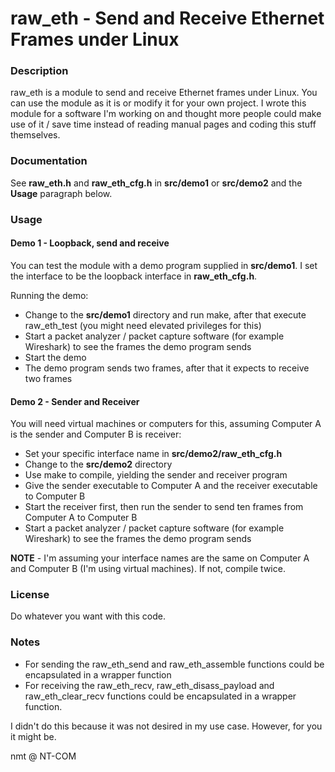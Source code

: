 # raw_eth - Send and Receive Ethernet Frames under Linux

### Description

raw_eth is a module to send and receive Ethernet frames under Linux. You can use the module as it is or modify it for your own project. I wrote this module for a software I'm working on and thought more people could make use of it / save time instead of reading manual pages and coding this stuff themselves.

### Documentation

See **raw_eth.h** and **raw_eth_cfg.h** in **src/demo1** or **src/demo2** and the **Usage** paragraph below.

### Usage

#### Demo 1 - Loopback, send and receive

You can test the module with a demo program supplied in **src/demo1**. I set the interface to be the loopback interface in **raw_eth_cfg.h**.

Running the demo:

* Change to the **src/demo1** directory and run make, after that execute raw_eth_test (you might need elevated privileges for this)
* Start a packet analyzer / packet capture software (for example Wireshark) to see the frames the demo program sends
* Start the demo 
* The demo program sends two frames, after that it expects to receive two frames


#### Demo 2 - Sender and Receiver

You will need virtual machines or computers for this, assuming Computer A is the sender and Computer B is receiver: 

* Set your specific interface name in **src/demo2/raw_eth_cfg.h**
* Change to the **src/demo2** directory
* Use make to compile, yielding the sender and receiver program
* Give the sender executable to Computer A and the receiver executable to Computer B
* Start the receiver first, then run the sender to send ten frames from Computer A to Computer B
* Start a packet analyzer / packet capture software (for example Wireshark) to see the frames the demo program sends

**NOTE** - I'm assuming your interface names are the same on Computer A and Computer B (I'm using virtual machines). If not, compile twice.

### License

Do whatever you want with this code.

### Notes

* For sending the raw_eth_send and raw_eth_assemble functions could be encapsulated in a wrapper function
* For receiving the raw_eth_recv, raw_eth_disass_payload and raw_eth_clear_recv functions could be encapsulated in a wrapper function.

I didn't do this because it was not desired in my use case. However, for you it might be.

nmt @ NT-COM
